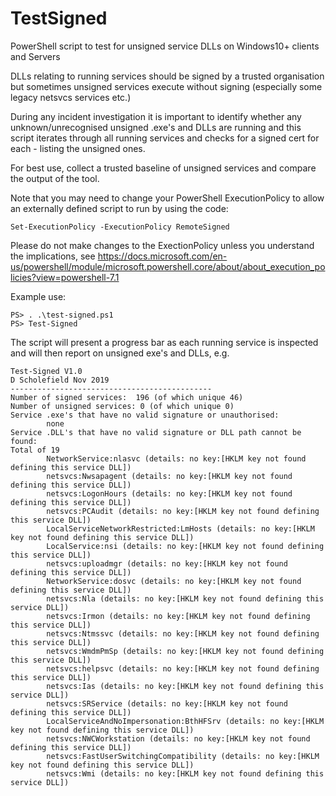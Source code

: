# TestSigned
PowerShell script to test for unsigned service DLLs on Windows10+ clients and Servers

DLLs relating to running services should be signed by a trusted organisation but sometimes unsigned services execute without signing (especially some legacy netsvcs services etc.)

During any incident investigation it is important to identify whether any unknown/unrecognised unsigned .exe's and DLLs are running and this script iterates through all running services and checks for a signed cert for each - listing the unsigned ones.

For best use, collect a trusted baseline of unsigned services and compare the output of the tool.

Note that you may need to change your PowerShell ExecutionPolicy to allow an externally defined script to run by using the code:

```
Set-ExecutionPolicy -ExecutionPolicy RemoteSigned
```
Please do not make changes to the ExectionPolicy unless you understand the implications, see https://docs.microsoft.com/en-us/powershell/module/microsoft.powershell.core/about/about_execution_policies?view=powershell-7.1

Example use:
```
PS> . .\test-signed.ps1
PS> Test-Signed
```

The script will present a progress bar as each running service is inspected and will then report on unsigned exe's and DLLs, e.g.
```
Test-Signed V1.0
D Scholefield Nov 2019
---------------------------------------------
Number of signed services:  196 (of which unique 46)
Number of unsigned services: 0 (of which unique 0)
Service .exe's that have no valid signature or unauthorised:
        none
Service .DLL's that have no valid signature or DLL path cannot be found:
Total of 19
        NetworkService:nlasvc (details: no key:[HKLM key not found defining this service DLL])
        netsvcs:Nwsapagent (details: no key:[HKLM key not found defining this service DLL])
        netsvcs:LogonHours (details: no key:[HKLM key not found defining this service DLL])
        netsvcs:PCAudit (details: no key:[HKLM key not found defining this service DLL])
        LocalServiceNetworkRestricted:LmHosts (details: no key:[HKLM key not found defining this service DLL])
        LocalService:nsi (details: no key:[HKLM key not found defining this service DLL])
        netsvcs:uploadmgr (details: no key:[HKLM key not found defining this service DLL])
        NetworkService:dosvc (details: no key:[HKLM key not found defining this service DLL])
        netsvcs:Nla (details: no key:[HKLM key not found defining this service DLL])
        netsvcs:Irmon (details: no key:[HKLM key not found defining this service DLL])
        netsvcs:Ntmssvc (details: no key:[HKLM key not found defining this service DLL])
        netsvcs:WmdmPmSp (details: no key:[HKLM key not found defining this service DLL])
        netsvcs:helpsvc (details: no key:[HKLM key not found defining this service DLL])
        netsvcs:Ias (details: no key:[HKLM key not found defining this service DLL])
        netsvcs:SRService (details: no key:[HKLM key not found defining this service DLL])
        LocalServiceAndNoImpersonation:BthHFSrv (details: no key:[HKLM key not found defining this service DLL])
        netsvcs:NWCWorkstation (details: no key:[HKLM key not found defining this service DLL])
        netsvcs:FastUserSwitchingCompatibility (details: no key:[HKLM key not found defining this service DLL])
        netsvcs:Wmi (details: no key:[HKLM key not found defining this service DLL])
```


